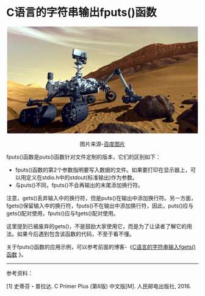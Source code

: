# C语言的字符串输出fputs()函数

<center>

<img src="image\外星探险车.jpg" width="500">

图片来源-[百度图片](https://image.baidu.com/search/detail?ct=503316480&z=0&ipn=d&word=%E4%BF%9D%E6%8C%81%E5%A5%BD%E5%A5%87%E5%BF%83&step_word=&hs=0&pn=16&spn=0&di=92464598490&pi=0&rn=1&tn=baiduimagedetail&is=0%2C0&istype=2&ie=utf-8&oe=utf-8&in=&cl=2&lm=-1&st=-1&cs=3924459764%2C4076406821&os=711907378%2C3060571201&simid=3419896386%2C216596881&adpicid=0&lpn=0&ln=1973&fr=&fmq=1497169580356_R&fm=result&ic=0&s=undefined&se=&sme=&tab=0&width=&height=&face=undefined&ist=&jit=&cg=&bdtype=0&oriquery=&objurl=http%3A%2F%2Fmeterial.gmmc.com.cn%3A8080%2FNews%2F2015%2F0831%2F01%2F01.jpg&fromurl=ippr_z2C%24qAzdH3FAzdH3Fooo_z%26e3B244v_z%26e3Bv54_z%26e3BvgAzdH3FGQSLHLBEHRDAzdH3FgjofAzdH3FFA08mbAA-maBn-9B8a-bEA0-C9lB8bmEEnCB&gsm=0&rpstart=0&rpnum=0)

</center>

fputs()函数是puts()函数针对文件定制的版本，它们的区别如下：

- fputs()函数的第2个参数指明要写入数据的文件。如果要打印在显示器上，可以用定义在stdio.h中的stdout(标准输出)作为参数。
- 与puts()不同，fputs()不会再输出的末尾添加换行符。

注意，gets()丢弃输入中的换行符，但是puts()在输出中添加换行符。另一方面，fgets()保留输入中的换行符，fputs()不在输出中添加换行符，因此，puts()应与gets()配对使用，fputs()应与fgets()配对使用。

这里提到已被废弃的gets()，不是鼓励大家使用它，而是为了让读者了解它的用法。如果今后遇到包含该函数的代码，不至于看不懂。

关于fputs()函数的应用示例，可以参考前面的博客-《[C语言的字符串输入fgets()函数](http://blog.csdn.net/libing403/article/details/73012280) 》。



---

参考资料：

[1] 史蒂芬・普拉达. C Primer Plus (第6版) 中文版[M]. 人民邮电出版社, 2016.